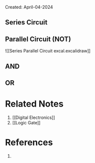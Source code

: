 Created: April-04-2024

## Series Circuit


## Parallel Circuit (NOT)

![[Series Parallel Circuit excal.excalidraw]]
## AND


## OR



# Related Notes

1. [[Digital Electronics]]
2. [[Logic Gate]]
# References

1. 